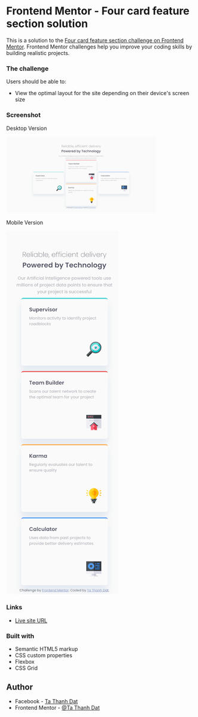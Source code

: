 # Frontend Mentor - Four card feature section solution

This is a solution to the [Four card feature section challenge on Frontend Mentor](https://www.frontendmentor.io/challenges/four-card-feature-section-weK1eFYK). Frontend Mentor challenges help you improve your coding skills by building realistic projects.

### The challenge

Users should be able to:

-   View the optimal layout for the site depending on their device's screen size

### Screenshot
Desktop Version

![Desktop screenshot](https://github.com/tathanhdat/four-card-feature-section/blob/main/Screenshot-desktop.png)

Mobile Version

![Mobile screenshot](https://github.com/tathanhdat/four-card-feature-section/blob/main/Screenshot-mobile.png)

### Links

-   [Live site URL](https://tathanhdat.github.io/four-card-feature-section/)

### Built with

-   Semantic HTML5 markup
-   CSS custom properties
-   Flexbox
-   CSS Grid

## Author

-   Facebook - [Ta Thanh Dat](https://www.facebook.com/tathanh.dat.5/)
-   Frontend Mentor - [@Ta Thanh Dat](https://www.frontendmentor.io/profile/tathanhdat)
